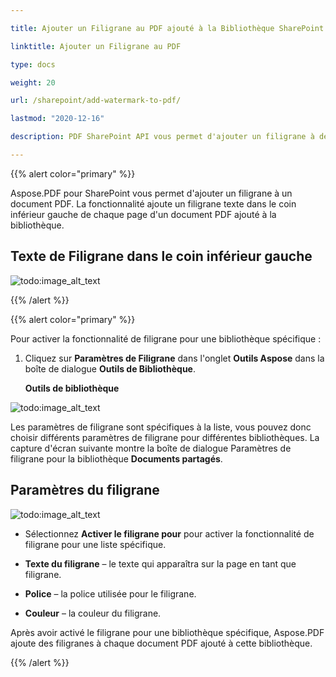 ```yaml
---

title: Ajouter un Filigrane au PDF ajouté à la Bibliothèque SharePoint

linktitle: Ajouter un Filigrane au PDF

type: docs

weight: 20

url: /sharepoint/add-watermark-to-pdf/

lastmod: "2020-12-16"

description: PDF SharePoint API vous permet d'ajouter un filigrane à des documents PDF ajoutés à la bibliothèque.

---
```




{{% alert color="primary" %}}



Aspose.PDF pour SharePoint vous permet d'ajouter un filigrane à un document PDF. La fonctionnalité ajoute un filigrane texte dans le coin inférieur gauche de chaque page d'un document PDF ajouté à la bibliothèque.



## **Texte de Filigrane dans le coin inférieur gauche**



![todo:image_alt_text](add-watermark-to-pdf_1.jpg)



{{% /alert %}}



{{% alert color="primary" %}}



Pour activer la fonctionnalité de filigrane pour une bibliothèque spécifique :



1. Cliquez sur **Paramètres de Filigrane** dans l'onglet **Outils Aspose** dans la boîte de dialogue **Outils de Bibliothèque**.



   **Outils de bibliothèque**



![todo:image_alt_text](add-watermark-to-pdf_2.jpg)



Les paramètres de filigrane sont spécifiques à la liste, vous pouvez donc choisir différents paramètres de filigrane pour différentes bibliothèques. La capture d'écran suivante montre la boîte de dialogue Paramètres de filigrane pour la bibliothèque **Documents partagés**.



## **Paramètres du filigrane**



![todo:image_alt_text](add-watermark-to-pdf_3.jpg)



- Sélectionnez **Activer le filigrane pour** pour activer la fonctionnalité de filigrane pour une liste spécifique.

- **Texte du filigrane** – le texte qui apparaîtra sur la page en tant que filigrane.

- **Police** – la police utilisée pour le filigrane.

- **Couleur** – la couleur du filigrane.



Après avoir activé le filigrane pour une bibliothèque spécifique, Aspose.PDF ajoute des filigranes à chaque document PDF ajouté à cette bibliothèque.



{{% /alert %}}